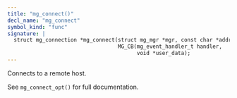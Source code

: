 ```yaml
---
title: "mg_connect()"
decl_name: "mg_connect"
symbol_kind: "func"
signature: |
  struct mg_connection *mg_connect(struct mg_mgr *mgr, const char *address,
                                   MG_CB(mg_event_handler_t handler,
                                         void *user_data);
---
```


Connects to a remote host.

See `mg_connect_opt()` for full documentation. 

